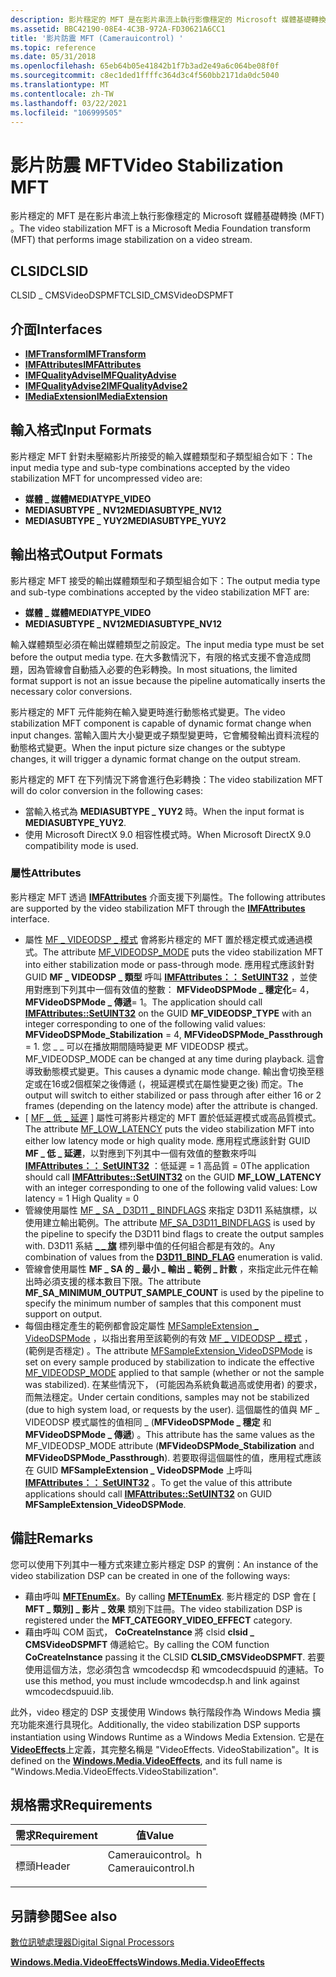 ```yaml
---
description: 影片穩定的 MFT 是在影片串流上執行影像穩定的 Microsoft 媒體基礎轉換 (MFT) 。
ms.assetid: BBC42190-08E4-4C3B-972A-FD30621A6CC1
title: '影片防震 MFT (Camerauicontrol) '
ms.topic: reference
ms.date: 05/31/2018
ms.openlocfilehash: 65eb64b05e41842b1f7b3ad2e49a6c064be08f0f
ms.sourcegitcommit: c8ec1ded1ffffc364d3c4f560bb2171da0dc5040
ms.translationtype: MT
ms.contentlocale: zh-TW
ms.lasthandoff: 03/22/2021
ms.locfileid: "106999505"
---
```

# <a name="video-stabilization-mft"></a><span data-ttu-id="8a11d-103">影片防震 MFT</span><span class="sxs-lookup"><span data-stu-id="8a11d-103">Video Stabilization MFT</span></span>

<span data-ttu-id="8a11d-104">影片穩定的 MFT 是在影片串流上執行影像穩定的 Microsoft 媒體基礎轉換 (MFT) 。</span><span class="sxs-lookup"><span data-stu-id="8a11d-104">The video stabilization MFT is a Microsoft Media Foundation transform (MFT) that performs image stabilization on a video stream.</span></span>

## <a name="clsid"></a><span data-ttu-id="8a11d-105">CLSID</span><span class="sxs-lookup"><span data-stu-id="8a11d-105">CLSID</span></span>

<span data-ttu-id="8a11d-106">CLSID \_ CMSVideoDSPMFT</span><span class="sxs-lookup"><span data-stu-id="8a11d-106">CLSID\_CMSVideoDSPMFT</span></span>

## <a name="interfaces"></a><span data-ttu-id="8a11d-107">介面</span><span class="sxs-lookup"><span data-stu-id="8a11d-107">Interfaces</span></span>

-   [<span data-ttu-id="8a11d-108">**IMFTransform**</span><span class="sxs-lookup"><span data-stu-id="8a11d-108">**IMFTransform**</span></span>](/windows/desktop/api/mftransform/nn-mftransform-imftransform)
-   [<span data-ttu-id="8a11d-109">**IMFAttributes**</span><span class="sxs-lookup"><span data-stu-id="8a11d-109">**IMFAttributes**</span></span>](/windows/desktop/api/mfobjects/nn-mfobjects-imfattributes)
-   [<span data-ttu-id="8a11d-110">**IMFQualityAdvise**</span><span class="sxs-lookup"><span data-stu-id="8a11d-110">**IMFQualityAdvise**</span></span>](/windows/desktop/api/mfidl/nn-mfidl-imfqualityadvise)
-   [<span data-ttu-id="8a11d-111">**IMFQualityAdvise2**</span><span class="sxs-lookup"><span data-stu-id="8a11d-111">**IMFQualityAdvise2**</span></span>](/windows/desktop/api/mfidl/nn-mfidl-imfqualityadvise2)
-   [<span data-ttu-id="8a11d-112">**IMediaExtension**</span><span class="sxs-lookup"><span data-stu-id="8a11d-112">**IMediaExtension**</span></span>](/uwp/api/Windows.Media.IMediaExtension?view=winrt-19041)

## <a name="input-formats"></a><span data-ttu-id="8a11d-113">輸入格式</span><span class="sxs-lookup"><span data-stu-id="8a11d-113">Input Formats</span></span>

<span data-ttu-id="8a11d-114">影片穩定 MFT 針對未壓縮影片所接受的輸入媒體類型和子類型組合如下：</span><span class="sxs-lookup"><span data-stu-id="8a11d-114">The input media type and sub-type combinations accepted by the video stabilization MFT for uncompressed video are:</span></span>

-   <span data-ttu-id="8a11d-115">**媒體 \_ 媒體**</span><span class="sxs-lookup"><span data-stu-id="8a11d-115">**MEDIATYPE\_VIDEO**</span></span>
-   <span data-ttu-id="8a11d-116">**MEDIASUBTYPE \_ NV12**</span><span class="sxs-lookup"><span data-stu-id="8a11d-116">**MEDIASUBTYPE\_NV12**</span></span>
-   <span data-ttu-id="8a11d-117">**MEDIASUBTYPE \_ YUY2**</span><span class="sxs-lookup"><span data-stu-id="8a11d-117">**MEDIASUBTYPE\_YUY2**</span></span>

## <a name="output-formats"></a><span data-ttu-id="8a11d-118">輸出格式</span><span class="sxs-lookup"><span data-stu-id="8a11d-118">Output Formats</span></span>

<span data-ttu-id="8a11d-119">影片穩定 MFT 接受的輸出媒體類型和子類型組合如下：</span><span class="sxs-lookup"><span data-stu-id="8a11d-119">The output media type and sub-type combinations accepted by the video stabilization MFT are:</span></span>

-   <span data-ttu-id="8a11d-120">**媒體 \_ 媒體**</span><span class="sxs-lookup"><span data-stu-id="8a11d-120">**MEDIATYPE\_VIDEO**</span></span>
-   <span data-ttu-id="8a11d-121">**MEDIASUBTYPE \_ NV12**</span><span class="sxs-lookup"><span data-stu-id="8a11d-121">**MEDIASUBTYPE\_NV12**</span></span>

<span data-ttu-id="8a11d-122">輸入媒體類型必須在輸出媒體類型之前設定。</span><span class="sxs-lookup"><span data-stu-id="8a11d-122">The input media type must be set before the output media type.</span></span> <span data-ttu-id="8a11d-123">在大多數情況下，有限的格式支援不會造成問題，因為管線會自動插入必要的色彩轉換。</span><span class="sxs-lookup"><span data-stu-id="8a11d-123">In most situations, the limited format support is not an issue because the pipeline automatically inserts the necessary color conversions.</span></span>

<span data-ttu-id="8a11d-124">影片穩定的 MFT 元件能夠在輸入變更時進行動態格式變更。</span><span class="sxs-lookup"><span data-stu-id="8a11d-124">The video stabilization MFT component is capable of dynamic format change when input changes.</span></span> <span data-ttu-id="8a11d-125">當輸入圖片大小變更或子類型變更時，它會觸發輸出資料流程的動態格式變更。</span><span class="sxs-lookup"><span data-stu-id="8a11d-125">When the input picture size changes or the subtype changes, it will trigger a dynamic format change on the output stream.</span></span>

<span data-ttu-id="8a11d-126">影片穩定的 MFT 在下列情況下將會進行色彩轉換：</span><span class="sxs-lookup"><span data-stu-id="8a11d-126">The video stabilization MFT will do color conversion in the following cases:</span></span>

-   <span data-ttu-id="8a11d-127">當輸入格式為 **MEDIASUBTYPE \_ YUY2** 時。</span><span class="sxs-lookup"><span data-stu-id="8a11d-127">When the input format is **MEDIASUBTYPE\_YUY2**.</span></span>
-   <span data-ttu-id="8a11d-128">使用 Microsoft DirectX 9.0 相容性模式時。</span><span class="sxs-lookup"><span data-stu-id="8a11d-128">When Microsoft DirectX 9.0 compatibility mode is used.</span></span>

### <a name="attributes"></a><span data-ttu-id="8a11d-129">屬性</span><span class="sxs-lookup"><span data-stu-id="8a11d-129">Attributes</span></span>

<span data-ttu-id="8a11d-130">影片穩定 MFT 透過 [**IMFAttributes**](/windows/desktop/api/mfobjects/nn-mfobjects-imfattributes) 介面支援下列屬性。</span><span class="sxs-lookup"><span data-stu-id="8a11d-130">The following attributes are supported by the video stabilization MFT through the [**IMFAttributes**](/windows/desktop/api/mfobjects/nn-mfobjects-imfattributes) interface.</span></span>

-   <span data-ttu-id="8a11d-131">屬性 [MF \_ VIDEODSP \_ 模式](mf-videodsp-mode.md) 會將影片穩定的 MFT 置於穩定模式或通過模式。</span><span class="sxs-lookup"><span data-stu-id="8a11d-131">The attribute [MF\_VIDEODSP\_MODE](mf-videodsp-mode.md) puts the video stabilization MFT into either stabilization mode or pass-through mode.</span></span> <span data-ttu-id="8a11d-132">應用程式應該針對 GUID **MF \_ VIDEODSP \_ 類型** 呼叫 [**IMFAttributes：： SetUINT32**](/windows/desktop/api/mfobjects/nf-mfobjects-imfattributes-setuint32) ，並使用對應到下列其中一個有效值的整數： **MFVideoDSPMode \_ 穩定化**= 4， **MFVideoDSPMode \_ 傳遞**= 1。</span><span class="sxs-lookup"><span data-stu-id="8a11d-132">The application should call [**IMFAttributes::SetUINT32**](/windows/desktop/api/mfobjects/nf-mfobjects-imfattributes-setuint32) on the GUID **MF\_VIDEODSP\_TYPE** with an integer corresponding to one of the following valid values: **MFVideoDSPMode\_Stabilization** = 4, **MFVideoDSPMode\_Passthrough** = 1.</span></span> <span data-ttu-id="8a11d-133">您 \_ \_ 可以在播放期間隨時變更 MF VIDEODSP 模式。</span><span class="sxs-lookup"><span data-stu-id="8a11d-133">MF\_VIDEODSP\_MODE can be changed at any time during playback.</span></span> <span data-ttu-id="8a11d-134">這會導致動態模式變更。</span><span class="sxs-lookup"><span data-stu-id="8a11d-134">This causes a dynamic mode change.</span></span> <span data-ttu-id="8a11d-135">輸出會切換至穩定或在16或2個框架之後傳遞 (，視延遲模式在屬性變更之後) 而定。</span><span class="sxs-lookup"><span data-stu-id="8a11d-135">The output will switch to either stabilized or pass through after either 16 or 2 frames (depending on the latency mode) after the attribute is changed.</span></span>
-   <span data-ttu-id="8a11d-136">[ [MF \_ 低 \_ 延遲](mf-low-latency.md) ] 屬性可將影片穩定的 MFT 置於低延遲模式或高品質模式。</span><span class="sxs-lookup"><span data-stu-id="8a11d-136">The attribute [MF\_LOW\_LATENCY](mf-low-latency.md) puts the video stabilization MFT into either low latency mode or high quality mode.</span></span> <span data-ttu-id="8a11d-137">應用程式應該針對 GUID **MF \_ 低 \_ 延遲**，以對應到下列其中一個有效值的整數來呼叫 [**IMFAttributes：： SetUINT32**](/windows/desktop/api/mfobjects/nf-mfobjects-imfattributes-setuint32) ：低延遲 = 1 高品質 = 0</span><span class="sxs-lookup"><span data-stu-id="8a11d-137">The application should call [**IMFAttributes::SetUINT32**](/windows/desktop/api/mfobjects/nf-mfobjects-imfattributes-setuint32) on the GUID **MF\_LOW\_LATENCY** with an integer corresponding to one of the following valid values: Low latency = 1 High Quality = 0</span></span>
-   <span data-ttu-id="8a11d-138">管線使用屬性 [MF \_ SA \_ D3D11 \_ BINDFLAGS](mf-sa-d3d11-bindflags.md) 來指定 D3D11 系結旗標，以使用建立輸出範例。</span><span class="sxs-lookup"><span data-stu-id="8a11d-138">The attribute [MF\_SA\_D3D11\_BINDFLAGS](mf-sa-d3d11-bindflags.md) is used by the pipeline to specify the D3D11 bind flags to create the output samples with.</span></span> <span data-ttu-id="8a11d-139">D3D11 系結 [**\_ \_ 旗**](/windows/win32/api/d3d11/ne-d3d11-d3d11_bind_flag) 標列舉中值的任何組合都是有效的。</span><span class="sxs-lookup"><span data-stu-id="8a11d-139">Any combination of values from the [**D3D11\_BIND\_FLAG**](/windows/win32/api/d3d11/ne-d3d11-d3d11_bind_flag) enumeration is valid.</span></span>
-   <span data-ttu-id="8a11d-140">管線會使用屬性 **MF \_ SA 的 \_ 最小 \_ 輸出 \_ 範例 \_ 計數** ，來指定此元件在輸出時必須支援的樣本數目下限。</span><span class="sxs-lookup"><span data-stu-id="8a11d-140">The attribute **MF\_SA\_MINIMUM\_OUTPUT\_SAMPLE\_COUNT** is used by the pipeline to specify the minimum number of samples that this component must support on output.</span></span>
-   <span data-ttu-id="8a11d-141">每個由穩定產生的範例都會設定屬性 [MFSampleExtension \_ VideoDSPMode](mfsampleextension-videodspmode.md) ，以指出套用至該範例的有效 [MF \_ VIDEODSP \_ 模式](mf-videodsp-mode.md) ， (範例是否穩定) 。</span><span class="sxs-lookup"><span data-stu-id="8a11d-141">The attribute [MFSampleExtension\_VideoDSPMode](mfsampleextension-videodspmode.md) is set on every sample produced by stabilization to indicate the effective [MF\_VIDEODSP\_MODE](mf-videodsp-mode.md) applied to that sample (whether or not the sample was stabilized).</span></span> <span data-ttu-id="8a11d-142">在某些情況下， (可能因為系統負載過高或使用者) 的要求，而無法穩定。</span><span class="sxs-lookup"><span data-stu-id="8a11d-142">Under certain conditions, samples may not be stabilized (due to high system load, or requests by the user).</span></span> <span data-ttu-id="8a11d-143">這個屬性的值與 MF \_ VIDEODSP 模式屬性的值相同 \_ (**MFVideoDSPMode \_ 穩定** 和 **MFVideoDSPMode \_ 傳遞**) 。</span><span class="sxs-lookup"><span data-stu-id="8a11d-143">This attribute has the same values as the MF\_VIDEODSP\_MODE attribute (**MFVideoDSPMode\_Stabilization** and **MFVideoDSPMode\_Passthrough**).</span></span> <span data-ttu-id="8a11d-144">若要取得這個屬性的值，應用程式應該在 GUID **MFSampleExtension \_ VideoDSPMode** 上呼叫 [**IMFAttributes：： SetUINT32**](/windows/desktop/api/mfobjects/nf-mfobjects-imfattributes-setuint32) 。</span><span class="sxs-lookup"><span data-stu-id="8a11d-144">To get the value of this attribute applications should call [**IMFAttributes::SetUINT32**](/windows/desktop/api/mfobjects/nf-mfobjects-imfattributes-setuint32) on GUID **MFSampleExtension\_VideoDSPMode**.</span></span>

## <a name="remarks"></a><span data-ttu-id="8a11d-145">備註</span><span class="sxs-lookup"><span data-stu-id="8a11d-145">Remarks</span></span>

<span data-ttu-id="8a11d-146">您可以使用下列其中一種方式來建立影片穩定 DSP 的實例：</span><span class="sxs-lookup"><span data-stu-id="8a11d-146">An instance of the video stabilization DSP can be created in one of the following ways:</span></span>

-   <span data-ttu-id="8a11d-147">藉由呼叫 [**MFTEnumEx**](/windows/desktop/api/mfapi/nf-mfapi-mftenumex)。</span><span class="sxs-lookup"><span data-stu-id="8a11d-147">By calling [**MFTEnumEx**](/windows/desktop/api/mfapi/nf-mfapi-mftenumex).</span></span> <span data-ttu-id="8a11d-148">影片穩定的 DSP 會在 [ **MFT \_ 類別] \_ 影片 \_ 效果** 類別下註冊。</span><span class="sxs-lookup"><span data-stu-id="8a11d-148">The video stabilization DSP is registered under the **MFT\_CATEGORY\_VIDEO\_EFFECT** category.</span></span>
-   <span data-ttu-id="8a11d-149">藉由呼叫 COM 函式， **CoCreateInstance** 將 clsid **clsid \_ CMSVideoDSPMFT** 傳遞給它。</span><span class="sxs-lookup"><span data-stu-id="8a11d-149">By calling the COM function **CoCreateInstance** passing it the CLSID **CLSID\_CMSVideoDSPMFT**.</span></span> <span data-ttu-id="8a11d-150">若要使用這個方法，您必須包含 wmcodecdsp 和 wmcodecdspuuid 的連結。</span><span class="sxs-lookup"><span data-stu-id="8a11d-150">To use this method, you must include wmcodecdsp.h and link against wmcodecdspuuid.lib.</span></span>

<span data-ttu-id="8a11d-151">此外，video 穩定的 DSP 支援使用 Windows 執行階段作為 Windows Media 擴充功能來進行具現化。</span><span class="sxs-lookup"><span data-stu-id="8a11d-151">Additionally, the video stabilization DSP supports instantiation using Windows Runtime as a Windows Media Extension.</span></span> <span data-ttu-id="8a11d-152">它是在 [**VideoEffects**](/uwp/api/Windows.Media.VideoEffects?view=winrt-19041)上定義，其完整名稱是 "VideoEffects. VideoStabilization"。</span><span class="sxs-lookup"><span data-stu-id="8a11d-152">It is defined on the [**Windows.Media.VideoEffects**](/uwp/api/Windows.Media.VideoEffects?view=winrt-19041), and its full name is "Windows.Media.VideoEffects.VideoStabilization".</span></span>

## <a name="requirements"></a><span data-ttu-id="8a11d-153">規格需求</span><span class="sxs-lookup"><span data-stu-id="8a11d-153">Requirements</span></span>



| <span data-ttu-id="8a11d-154">需求</span><span class="sxs-lookup"><span data-stu-id="8a11d-154">Requirement</span></span> | <span data-ttu-id="8a11d-155">值</span><span class="sxs-lookup"><span data-stu-id="8a11d-155">Value</span></span> |
|-------------------|----------------------------------------------------------------------------------------------|
| <span data-ttu-id="8a11d-156">標頭</span><span class="sxs-lookup"><span data-stu-id="8a11d-156">Header</span></span><br/> | <dl> <span data-ttu-id="8a11d-157"><dt>Camerauicontrol。h</dt></span><span class="sxs-lookup"><span data-stu-id="8a11d-157"><dt>Camerauicontrol.h</dt></span></span> </dl> |



## <a name="see-also"></a><span data-ttu-id="8a11d-158">另請參閱</span><span class="sxs-lookup"><span data-stu-id="8a11d-158">See also</span></span>

<dl> <dt>

[<span data-ttu-id="8a11d-159">數位訊號處理器</span><span class="sxs-lookup"><span data-stu-id="8a11d-159">Digital Signal Processors</span></span>](windowsmediadigitalsignalprocessors.md)
</dt> <dt>

[<span data-ttu-id="8a11d-160">**Windows.Media.VideoEffects**</span><span class="sxs-lookup"><span data-stu-id="8a11d-160">**Windows.Media.VideoEffects**</span></span>](/uwp/api/Windows.Media.VideoEffects?view=winrt-19041)
</dt> </dl>

 

 
